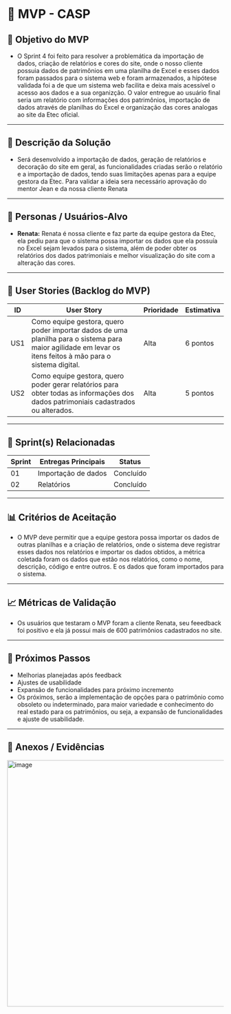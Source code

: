 # 📌 MVP - CASP

## 🎯 Objetivo do MVP

- O Sprint 4 foi feito para resolver a problemática da importação de dados, criação de relatórios e cores do site, onde o nosso cliente possuia dados de patrimônios em uma planilha de Excel e esses dados foram passados para o sistema web e foram armazenados, a hipótese validada foi a de que um sistema web facilita e deixa mais acessível o acesso aos dados e a sua organizção. O valor entregue ao usuário final seria um relatório com informações dos patrimônios, importação de dados através de planilhas do Excel e organização das cores analogas ao site da Etec oficial.

---

## 📝 Descrição da Solução

- Será desenvolvido a importação de dados, geração de relatórios e decoração do site em geral, as funcionalidades criadas serão o relatório e a importação de dados, tendo suas limitações apenas para a equipe gestora da Etec. Para validar a ideia sera necessário aprovação do mentor Jean e da nossa cliente Renata

---

## 👥 Personas / Usuários-Alvo
- **Renata:** Renata é nossa cliente e faz parte da equipe gestora da Etec, ela pediu para que o sistema possa importar os dados que ela possuía no Excel sejam levados para o sistema, além de poder obter os relatórios dos dados patrimoniais e melhor visualização do site com a alteração das cores.  


---

## 🔑 User Stories (Backlog do MVP)
| ID  | User Story                                                                 | Prioridade | Estimativa |
|-----|-----------------------------------------------------------------------------|------------|------------|
| US1 | Como equipe gestora, quero poder importar dados de uma planilha para o sistema para maior agilidade em levar os itens feitos à mão para o sistema digital.         | Alta       | 6 pontos   |
| US2 | Como equipe gestora, quero poder gerar relatórios para obter todas as informações dos dados patrimoniais cadastrados ou alterados.         | Alta      | 5 pontos   |

---

## 📅 Sprint(s) Relacionadas
| Sprint | Entregas Principais                          | Status   |
|--------|----------------------------------------------|----------|
| 01     | Importação de dados                      | Concluído|
| 02     | Relatórios                          | Concluído |

---

## 📊 Critérios de Aceitação

- O MVP deve permitir que a equipe gestora possa importar os dados de outras planilhas e a criação de relatórios, onde o sistema deve registrar esses dados nos relatórios e importar os dados obtidos, a métrica coletada foram os dados que estão nos relatórios, como o nome, descrição, código e entre outros. E os dados que foram importados para o sistema.

---

## 📈 Métricas de Validação

- Os usuários que testaram o MVP foram a cliente Renata, seu feeedback foi positivo e ela já possui mais de 600 patrimônios cadastrados no site.

---

## 🚀 Próximos Passos
- Melhorias planejadas após feedback  
- Ajustes de usabilidade  
- Expansão de funcionalidades para próximo incremento
- Os próximos, serão a implementação de opções para o patrimônio como obsoleto ou indeterminado, para maior variedade e conhecimento do real estado para os patrimônios, ou seja, a expansão de funcionalidades e ajuste de usabilidade.

---

## 📂 Anexos / Evidências
<img width="1317" height="572" alt="image" src="https://github.com/user-attachments/assets/a31f1fe2-084c-41f2-8da4-698eacf41c7a" />
